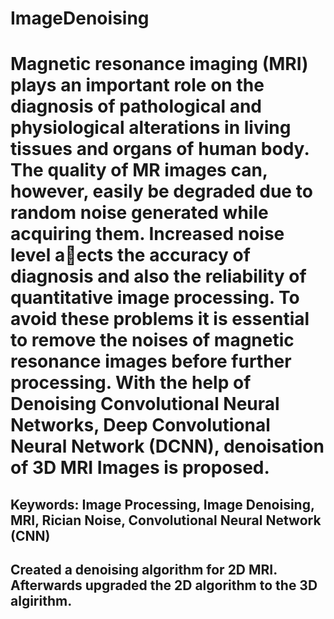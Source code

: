 # ImageDenoising
# Magnetic resonance imaging (MRI) plays an important role on the diagnosis of pathological and physiological alterations in living tissues and organs of human body. The quality of MR images can, however, easily be degraded due to random noise generated while acquiring them. Increased noise level aects the accuracy of diagnosis and also the reliability of quantitative image processing. To avoid these problems it is essential to remove the noises of magnetic resonance images before further processing. With the help of Denoising Convolutional Neural Networks, Deep Convolutional Neural Network (DCNN), denoisation of 3D MRI Images is proposed.
## Keywords: Image Processing, Image Denoising, MRI, Rician Noise, Convolutional Neural Network (CNN)
## Created a denoising algorithm for 2D MRI. Afterwards upgraded the 2D algorithm to the 3D algirithm.

